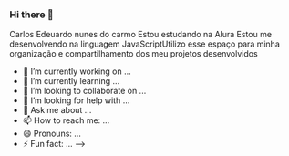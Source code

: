 ### Hi there 👋
Carlos Edeuardo nunes do carmo Estou estudando na Alura Estou me desenvolvendo na linguagem JavaScriptUtilizo esse espaço para minha organização e compartilhamento dos meu projetos desenvolvidos

- 🔭 I’m currently working on ...
- 🌱 I’m currently learning ...
- 👯 I’m looking to collaborate on ...
- 🤔 I’m looking for help with ...
- 💬 Ask me about ...
- 📫 How to reach me: ...
- 😄 Pronouns: ...
- ⚡ Fun fact: ...
-->
